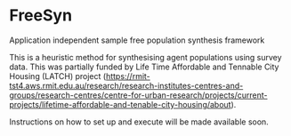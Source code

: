 # FreeSyn
Application independent sample free population synthesis framework

This is a heuristic method for synthesising agent populations using survey data. This was partially funded by Life Time Affordable and Tennable City Housing (LATCH) project (https://rmit-tst4.aws.rmit.edu.au/research/research-institutes-centres-and-groups/research-centres/centre-for-urban-research/projects/current-projects/lifetime-affordable-and-tenable-city-housing/about).

Instructions on how to set up and execute will be made available soon.
